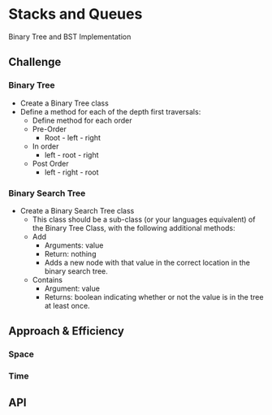 # Stacks and Queues
<!-- Short summary or background information -->
Binary Tree and BST Implementation

## Challenge
<!-- Description of the challenge -->
### Binary Tree
- Create a Binary Tree class
- Define a method for each of the depth first traversals:
    - Define method for each order
  - Pre-Order
    - Root - left - right
  - In order
    - left - root - right
  - Post Order
    - left - right - root

### Binary Search Tree
- Create a Binary Search Tree class
  - This class should be a sub-class (or your languages equivalent) of the Binary Tree Class, with the following additional methods:
  - Add
    - Arguments: value
    - Return: nothing
    - Adds a new node with that value in the correct location in the binary search tree.
  - Contains
    - Argument: value
    - Returns: boolean indicating whether or not the value is in the tree at least once.


## Approach & Efficiency
<!-- What approach did you take? Why? What is the Big O space/time for this approach? -->
### Space

### Time

## API
<!-- Description of each method publicly available to your Stack and Queue-->